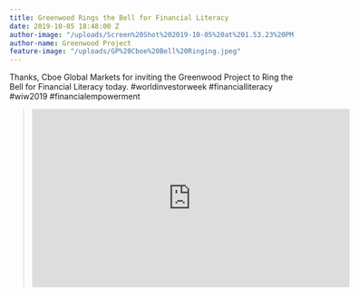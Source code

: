 ```yaml
---
title: Greenwood Rings the Bell for Financial Literacy
date: 2019-10-05 18:48:00 Z
author-image: "/uploads/Screen%20Shot%202019-10-05%20at%201.53.23%20PM.png"
author-name: Greenwood Project
feature-image: "/uploads/GP%20Cboe%20Bell%20Ringing.jpeg"
---
```


Thanks, Cboe Global Markets for inviting the Greenwood Project to Ring the Bell for Financial Literacy today. #worldinvestorweek #financialliteracy #wiw2019 #financialempowerment

> <iframe width="560" height="315" src="https://www.youtube.com/embed/3UwTOV_p3BM" frameborder="0" allow="accelerometer; autoplay; encrypted-media; gyroscope; picture-in-picture" allowfullscreen></iframe>